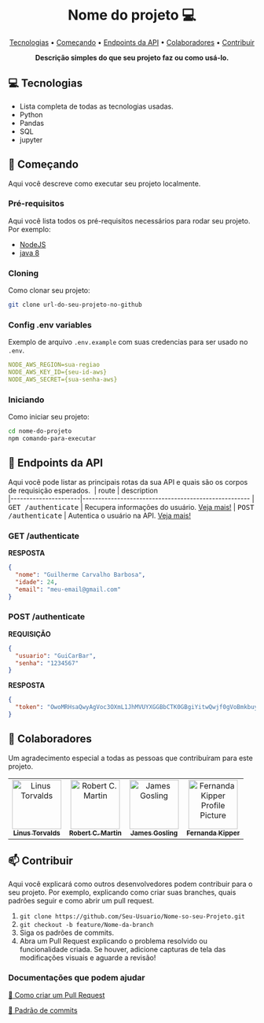 <h1 align="center" style="font-weight: bold;">Nome do projeto 💻</h1>

<p align="center">
 <a href="#tech">Tecnologias</a> •
 <a href="#started">Começando</a> •
 <a href="#routes">Endpoints da API</a> •
 <a href="#colab">Colaboradores</a> •
 <a href="#contribute">Contribuir</a>
</p>

<p align="center"> 
 <b>Descrição simples do que seu projeto faz ou como usá-lo.</b>
</p>


<h2 id="technologies">💻 Tecnologias</h2>

- Lista completa de todas as tecnologias usadas.
- Python
- Pandas
- SQL
- jupyter


<h2 id="started">🚀 Começando</h2>

Aqui você descreve como executar seu projeto localmente.


### Pré-requisitos

Aqui você lista todos os pré-requisitos necessários para rodar seu projeto. Por exemplo:
- [NodeJS](https://nodejs.org/pt)
- [java 8](https://www.java.com/pt-BR/)


### Cloning

Como clonar seu projeto:

```bash
git clone url-do-seu-projeto-no-github
```


### Config .env variables

Exemplo de arquivo `.env.example` com suas credencias para ser usado no `.env`.

```yaml
NODE_AWS_REGION=sua-regiao
NODE_AWS_KEY_ID={seu-id-aws}
NODE_AWS_SECRET={sua-senha-aws}
```


### Iniciando

Como iniciar seu projeto:

```bash
cd nome-do-projeto
npm comando-para-executar
```

<h2 id="routes">📍 Endpoints da API</h2>

Aqui você pode listar as principais rotas da sua API e quais são os corpos de requisição esperados.
​
| route               | description                                          
|----------------------|-----------------------------------------------------
| <kbd>GET /authenticate</kbd>     | Recupera informações do usuário. <a href="#get-auth-detail">Veja mais!</a>
| <kbd>POST /authenticate</kbd>     | Autentica o usuário na API. <a href="#post-auth-detail">Veja mais!</a>


<h3 id="get-auth-detail">GET /authenticate</h3>

**RESPOSTA**
```json
{
  "nome": "Guilherme Carvalho Barbosa",
  "idade": 24,
  "email": "meu-email@gmail.com"
}
```


<h3 id="post-auth-detail">POST /authenticate</h3>

**REQUISIÇÃO**
```json
{
  "usuario": "GuiCarBar",
  "senha": "1234567"
}
```


**RESPOSTA**
```json
{
  "token": "OwoMRHsaQwyAgVoc3OXmL1JhMVUYXGGBbCTK0GBgiYitwQwjf0gVoBmkbuyy0pSi"
}
```


<h2 id="colab">🤝 Colaboradores</h2>

Um agradecimento especial a todas as pessoas que contribuíram para este projeto.

<table>
  <tr>
    <td align="center">
      <a href="#">
        <img src="https://upload.wikimedia.org/wikipedia/commons/thumb/e/e8/Lc3_2018_%28263682303%29_%28cropped%29.jpeg/220px-Lc3_2018_%28263682303%29_%28cropped%29.jpeg" width="100px;" alt="Linus Torvalds"/><br>
        <sub>
          <b>Linus Torvalds</b>
        </sub>
      </a>
    </td>
    <td align="center">
      <a href="#">
        <img src="https://upload.wikimedia.org/wikipedia/commons/thumb/4/47/Robert_C._Martin_surrounded_by_computers_%28cropped%29.jpg/640px-Robert_C._Martin_surrounded_by_computers_%28cropped%29.jpg" width="100px;" alt="Robert C. Martin"/><br>
        <sub>
          <b>Robert C. Martin</b>
        </sub>
      </a>
    </td>
    <td align="center">
      <a href="#">
        <img src="https://upload.wikimedia.org/wikipedia/commons/1/14/James_Gosling_2008.jpg" width="100px;" alt="James Gosling"/><br>
        <sub>
          <b>James Gosling</b>
        </sub>
      </a>
    </td>
    <td align="center">
      <a href="#">
        <img src="https://avatars.githubusercontent.com/u/61896274?v=4" width="100px;" alt="Fernanda Kipper Profile Picture"/><br>
        <sub>
          <b>Fernanda Kipper</b>
        </sub>
      </a>
    </td>
  </tr>
</table>


<h2 id="contribute">📫 Contribuir</h2>

Aqui você explicará como outros desenvolvedores podem contribuir para o seu projeto. Por exemplo, explicando como criar suas branches, quais padrões seguir e como abrir um pull request.

1. `git clone https://github.com/Seu-Usuario/Nome-so-seu-Projeto.git`
2. `git checkout -b feature/Nome-da-branch`
3. Siga os padrões de commits.
4. Abra um Pull Request explicando o problema resolvido ou funcionalidade criada. Se houver, adicione capturas de tela das modificações visuais e aguarde a revisão!


### Documentações que podem ajudar

[📝 Como criar um Pull Request](https://www.atlassian.com/br/git/tutorials/making-a-pull-request)

[💾 Padrão de commits](https://gist.github.com/joshbuchea/6f47e86d2510bce28f8e7f42ae84c716)